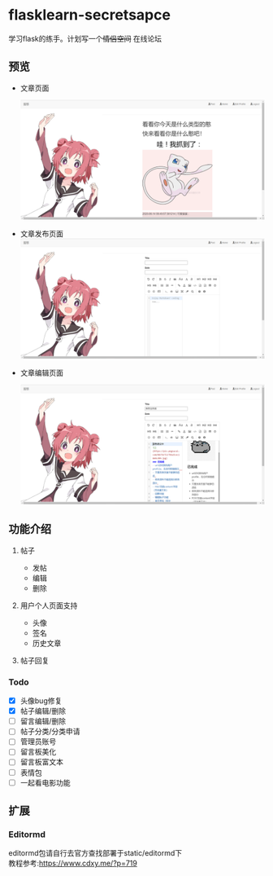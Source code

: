 # flasklearn-secretsapce
学习flask的练手。计划写一个~~情侣空间~~ 在线论坛

## 预览

- 文章页面

  ![微信截图_20200614222332](/README.assert/微信截图_20200614222332.png)

- 文章发布页面![image-20200614222428645](/README.assert/image-20200614222428645.png)

- 文章编辑页面

  ![image-20200614222428645](/README.assert/image_20200616120644.png)

## 功能介绍

1. 帖子

    - 发帖
    - 编辑
    - 删除

2. 用户个人页面支持
    - 头像
    - 签名
    - 历史文章

3. 帖子回复

     

### Todo

- [x] 头像bug修复
- [x] 帖子编辑/删除
- [ ] 留言编辑/删除
- [ ] 帖子分类/分类申请
- [ ] 管理员账号
- [ ] 留言板美化
- [ ] 留言板富文本
- [ ] 表情包
- [ ] 一起看电影功能

## 扩展

### Editormd
editormd包请自行去官方查找部署于static/editormd下    
教程参考:https://www.cdxy.me/?p=719
